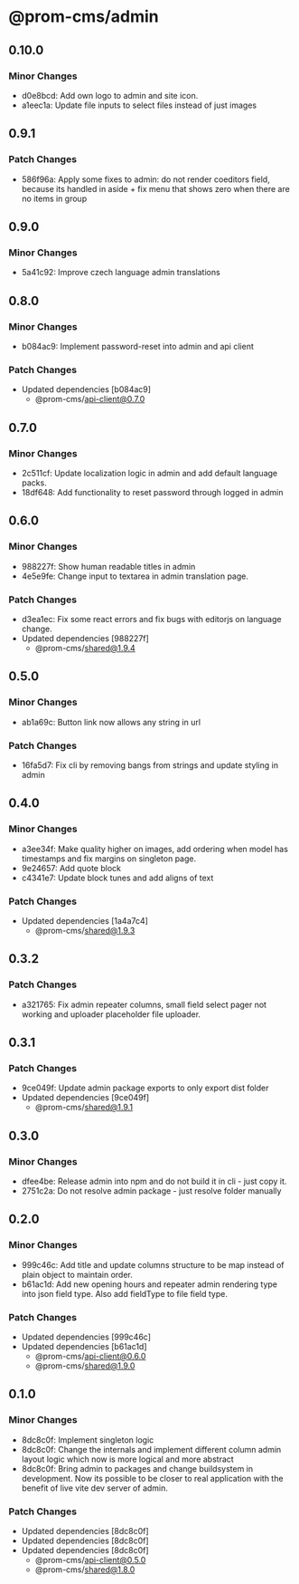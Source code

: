 # @prom-cms/admin

## 0.10.0

### Minor Changes

- d0e8bcd: Add own logo to admin and site icon.
- a1eec1a: Update file inputs to select files instead of just images

## 0.9.1

### Patch Changes

- 586f96a: Apply some fixes to admin: do not render coeditors field, because its handled in aside + fix menu that shows zero when there are no items in group

## 0.9.0

### Minor Changes

- 5a41c92: Improve czech language admin translations

## 0.8.0

### Minor Changes

- b084ac9: Implement password-reset into admin and api client

### Patch Changes

- Updated dependencies [b084ac9]
  - @prom-cms/api-client@0.7.0

## 0.7.0

### Minor Changes

- 2c511cf: Update localization logic in admin and add default language packs.
- 18df648: Add functionality to reset password through logged in admin

## 0.6.0

### Minor Changes

- 988227f: Show human readable titles in admin
- 4e5e9fe: Change input to textarea in admin translation page.

### Patch Changes

- d3ea1ec: Fix some react errors and fix bugs with editorjs on language change.
- Updated dependencies [988227f]
  - @prom-cms/shared@1.9.4

## 0.5.0

### Minor Changes

- ab1a69c: Button link now allows any string in url

### Patch Changes

- 16fa5d7: Fix cli by removing bangs from strings and update styling in admin

## 0.4.0

### Minor Changes

- a3ee34f: Make quality higher on images, add ordering when model has timestamps and fix margins on singleton page.
- 9e24657: Add quote block
- c4341e7: Update block tunes and add aligns of text

### Patch Changes

- Updated dependencies [1a4a7c4]
  - @prom-cms/shared@1.9.3

## 0.3.2

### Patch Changes

- a321765: Fix admin repeater columns, small field select pager not working and uploader placeholder file uploader.

## 0.3.1

### Patch Changes

- 9ce049f: Update admin package exports to only export dist folder
- Updated dependencies [9ce049f]
  - @prom-cms/shared@1.9.1

## 0.3.0

### Minor Changes

- dfee4be: Release admin into npm and do not build it in cli - just copy it.
- 2751c2a: Do not resolve admin package - just resolve folder manually

## 0.2.0

### Minor Changes

- 999c46c: Add title and update columns structure to be map instead of plain object to maintain order.
- b61ac1d: Add new opening hours and repeater admin rendering type into json field type. Also add fieldType to file field type.

### Patch Changes

- Updated dependencies [999c46c]
- Updated dependencies [b61ac1d]
  - @prom-cms/api-client@0.6.0
  - @prom-cms/shared@1.9.0

## 0.1.0

### Minor Changes

- 8dc8c0f: Implement singleton logic
- 8dc8c0f: Change the internals and implement different column admin layout logic which now is more logical and more abstract
- 8dc8c0f: Bring admin to packages and change buildsystem in development. Now its possible to be closer to real application with the benefit of live vite dev server of admin.

### Patch Changes

- Updated dependencies [8dc8c0f]
- Updated dependencies [8dc8c0f]
- Updated dependencies [8dc8c0f]
  - @prom-cms/api-client@0.5.0
  - @prom-cms/shared@1.8.0
